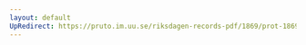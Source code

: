 ```yaml
---
layout: default
UpRedirect: https://pruto.im.uu.se/riksdagen-records-pdf/1869/prot-1869--fk--123/prot-1869--fk--123_003.pdf
---
```

